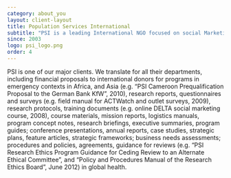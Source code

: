 ```yaml
---
category: about_you
layout: client-layout
title: Population Services International
subtitle: "PSI is a leading International NGO focused on social Marketing and public Health, based in Washington, DC"
since: 2003
logo: psi_logo.png
order: 4
---
```

PSI is one of our major clients. We translate for all their departments, including financial proposals to international donors for programs in emergency contexts in Africa, and Asia (e.g. “PSI Cameroon Prequalification Proposal to the German Bank KfW”, 2010), research reports, questionnaires and surveys (e.g. field manual for ACTWatch and outlet surveys, 2009), research protocols, training documents (e.g. online DELTA social marketing course, 2008), course materials, mission reports, logistics manuals, program concept notes, research briefings, executive summaries, program guides; conference presentations, annual reports, case studies, strategic plans, feature articles, strategic frameworks; business needs assessments; procedures and policies, agreements, guidance for reviews (e.g. “PSI Research Ethics Program Guidance for Ceding Review to an Alternate Ethical Committee”, and “Policy and Procedures Manual of the Research Ethics Board”, June 2012) in global health.